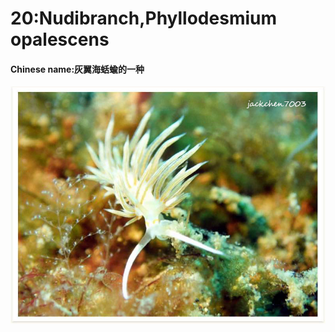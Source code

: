 # 20:Nudibranch,Phyllodesmium opalescens

#### Chinese name:灰翼海蛞蝓的一种

![](../../.gitbook/assets/phyllodesmium-opalescens.jpg)

